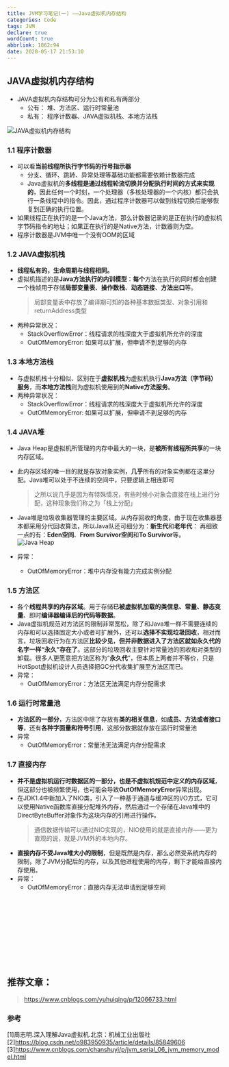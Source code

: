 ```yaml
---
title: JVM学习笔记(一) ——Java虚拟机内存结构
categories: Code
tags: JVM
declare: true
wordCount: true
abbrlink: 1862c94
date: 2020-05-17 21:53:10
---
```



## JAVA虚拟机内存结构
* JAVA虚拟机内存结构可分为公有和私有两部分
    * 公有： 堆、方法区、运行时常量池
    * 私有： 程序计数器、JAVA虚拟机栈、本地方法栈

<!-- more -->


![JAVA虚拟机内存结构](https://cdn.jsdelivr.net/gh/cloud-r/GitakRepository/static_files/blog/img/timg.jpg)

        
 

### 1.1 程序计数器
* 可以看**当前线程所执行字节码的行号指示器**
    * 分支、循环、跳转、异常处理等基础功能都需要依赖计数器完成
    * Java虚拟机的**多线程是通过线程轮流切换并分配执行时间的方式来实现的**，因此任何一个时刻，一个处理器（多核处理器的一个内核）都只会执行一条线程中的指令。因此，通过程序计数器可以做到线程切换后能够恢复到正确的执行位置。
* 如果线程正在执行的是一个Java方法，那么计数器记录的是正在执行的虚拟机字节码指令的地址；如果正在执行的是Native方法，计数器则为空。
* 程序计数器是JVM中唯一个没有OOM的区域

### 1.2 JAVA虚拟机栈
* **线程私有的，生命周期与线程相同。**
* 虚拟机描述的是**Java方法执行的内训模型**：**每个**方法在执行的同时都会创建一个栈帧用于存储**局部变量表**、**操作数栈**、**动态链接**、**方法出口**等。
    > 局部变量表中存放了编译期可知的各种基本数据类型、对象引用和returnAddress类型
* 两种异常状况：
    * StackOverflowError：线程请求的栈深度大于虚拟机所允许的深度
    * OutOfMemoryError: 如果可以扩展，但申请不到足够的内存

### 1.3 本地方法栈
* 与虚拟机栈十分相似、区别在于**虚拟机栈**为虚拟机执行**Java方法（字节码）服务**，而**本地方法栈**则为虚拟机使用到的**Native方法服务**。
* 两种异常状况：
    * StackOverflowError：线程请求的栈深度大于虚拟机所允许的深度
    * OutOfMemoryError: 如果可以扩展，但申请不到足够的内存

### 1.4 JAVA堆
* Java Heap是虚拟机所管理的内存中最大的一块，是**被所有线程所共享**的一块内存区域。
* 此内存区域的唯一目的就是存放对象实例，**几乎**所有的对象实例都在这里分配。Java堆可以处于不连续的空间中，只要逻辑上相连即可
    > 之所以说几乎是因为有特殊情况，有些时候小对象会直接在栈上进行分配，这种现象我们称之为「栈上分配」
* Java堆是垃圾收集器管理的主要区域。从内存回收的角度，由于现在收集器基本都采用分代回收算法，所以Java队还可细分为：**新生代**和**老年代**： 再细致一点的有：**Eden空间**、**From Survivor空间**和**To Survivor**等。
![Java Heap](https://cdn.jsdelivr.net/gh/cloud-r/GitakRepository/static_files/blog/img/java_heap.png)


* 异常：
    * OutOfMemoryError：堆中内存没有能力完成实例分配

### 1.5 方法区
* 各个**线程共享的内存区域**。用于存储**已被虚拟机加载的类信息、常量、静态变量**、即时**编译器编译后的代码等数据**。
* Java虚拟机规范对方法区的限制非常宽松，除了和Java堆一样不需要连续的内存和可以选择固定大小或者可扩展外，还可以**选择不实现垃圾回收**，相对而言，垃圾回收行为在方法区**比较少见**，**但并非数据进入了方法区就如永久代的名字一样“永久”存在了**。这部分的垃圾回收主要针对常量池的回收和对类型的卸载。很多人更愿意把方法区称为“**永久代**”，但本质上两者并不等价，只是HotSpot虚拟机设计人员选择把GC分代收集扩展至方法区而已。
* 异常：
    * OutOfMemoryError：方法区无法满足内存分配需求

### 1.6 运行时常量池
* **方法区的一部分**，方法区中除了存放有**类的相关信息**，如**成员、方法或者接口等**，还有**各种字面量和符号引用**，这部分数据就存放在运行时常量池
* 异常
    * OutOfMemoryError：常量池无法满足内存分配需求

### 1.7 直接内存
* **并不是虚拟机运行时数据区的一部分，也是不虚拟机规范中定义的内存区域**，但这部分也被频繁使用，也可能会导致**OutOfMemoryError**异常出现。
* 在JDK1.4中新加入了NIO类，引入了一种基于通道与缓冲区的I/O方式，它可以使用Native函数库直接分配堆外内存，然后通过一个存储在Java堆中的DirectByteBuffer对象作为这块内存的引用进行操作。 
    > 通信数据传输可以通过NIO实现的，NIO使用的就是直接内存——更为直观的说，就是JVM外的本地内存。
* **直接内存不受Java堆大小的限制**，但是既然是内存，那么必然受系统内存的限制，除了JVM分配后的内存，以及其他进程使用的内存，剩下才能给直接内存使用。
* 异常：
    * OutOfMemoryError：直接内存无法申请到足够空间



<br>
<br>
<br>
<br>
<br>
<br>
<br>
<br>
<br>


## 推荐文章：
> https://www.cnblogs.com/yuhuiqing/p/12066733.html







### 参考    
[1]周志明.深入理解Java虚拟机.北京：机械工业出版社   
[2]https://blog.csdn.net/o983950935/article/details/85849606    
[3]https://www.cnblogs.com/chanshuyi/p/jvm_serial_06_jvm_memory_model.html    


